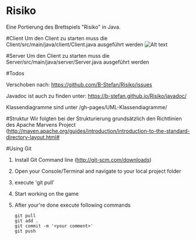 Risiko
======

Eine Portierung des Brettspiels "Risiko" in Java.


#Client
 Um den Client zu starten muss die Client/src/main/java/client/Client.java ausgeführt werden
 ![Alt text](http://b-stefan.github.io/Risiko/UML-Klassendiagramme/Client-CUI.svg "Optional title")

#Server
 Um den Client zu starten muss die Server/src/main/java/server/Server.java ausgeführt werden

#Todos

Verschoben nach: https://github.com/B-Stefan/Risiko/issues

Javadoc ist auch zu finden unter: https://b-stefan.github.io/Risiko/javadoc/


Klassendiagramme sind unter /gh-pages/UML-Klassendiagramme/ 



#Struktur
Wir folgten bei der Strukturierung grundsätzlich den Richtlinien des Apache Marvens Project
(http://maven.apache.org/guides/introduction/introduction-to-the-standard-directory-layout.html#



#Using Git

1. Install Git Command line (http://git-scm.com/downloads)
2. Open your Console/Terminal and navigate to your local project folder
3. execute 'git pull'

4. Start working on the game

5. After your're done execute following commands
    ```
    git pull
    git add .
    git commit -m '<your comment>'
    git push

    ```